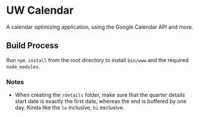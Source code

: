 # UW Calendar

A calendar optimizing application, using the Google Calendar API and more.

## Build Process

Run `npm install` from the root directory to install `bin/www` and the required `node_modules`.

### Notes

- When creating the `/details` folder, make sure that the quarter details start date is exactly the first date, whereas the end is buffered by one day. Kinda like the `lo` inclusive, `hi` exclusive.
